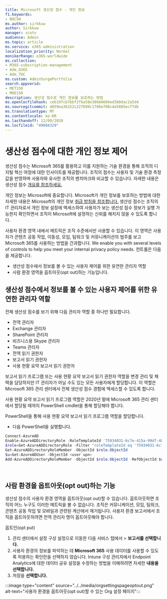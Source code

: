 ```yaml
---
title: Microsoft 생산성 점수 - 개인 정보
f1.keywords:
- NOCSH
ms.author: sirkkuw
author: Sirkkuw
manager: scotv
audience: Admin
ms.topic: article
ms.service: o365-administration
localization_priority: Normal
monikerRange: o365-worldwide
ms.collection:
- M365-subscription-management
- Adm_O365
- Adm_TOC
ms.custom: AdminSurgePortfolio
search.appverid:
- MET150
- MOE150
description: 생산성 점수로 개인 정보를 보호하는 방법
ms.openlocfilehash: ceb19fcb7bbf2f6a58e38684604ed3b0dac2a5d4
ms.sourcegitcommit: d859ea36152c227699c1786ef08cda5805ecf7db
ms.translationtype: MT
ms.contentlocale: ko-KR
ms.lasthandoff: 12/09/2020
ms.locfileid: "49604329"
---
```

# <a name="privacy-controls-for-productivity-score"></a>생산성 점수에 대한 개인 정보 제어

생산성 점수는 Microsoft 365를 활용하고 이를 지원하는 기술 환경을 통해 조직의 디지털 혁신 여정에 대한 인사이트를 제공합니다.  조직의 점수는 사용자 및 기술 환경 측정값을 반영하며 사용자와 유사한 조직의 벤치마크와 비교할 수 있습니다. 자세한 내용은 생산성 점수 [개요를 참조하세요.](productivity-score.md)

개인 정보는 Microsoft에 중요합니다. Microsoft가 개인 정보를 보호하는 방법에 대한 자세한 내용은 Microsoft의 개인 정보 [취급 방침을 참조합니다.](https://privacy.microsoft.com/privacystatement) 생산성 점수는 조직의 IT 관리자로서 개인 정보 설정에 액세스하여 사용자가 보는 생산성 점수 정보가 실행 가능한지 확인하면서 조직이 Microsoft에 설정하는 신뢰를 해치지 않을 수 있도록 합니다.

사용자 환경 영역 내에서 메트릭은 조직 수준에서만 사용할 수 있습니다. 이 영역은 사용자가 콘텐츠 공동 작업, 이동성, 모임, 팀워크 및 커뮤니케이션의 범주를 보고 Microsoft 365를 사용하는 방법을 간과합니다. We enable you with several levels of controls to help you meet your internal privacy policy needs.
컨트롤은 다음을 제공합니다.

- 생산성 점수에서 정보를 볼 수 있는 사용자 제어를 위한 유연한 관리자 역할
- 사람 환경 영역을 옵트아웃(opt out)하는 기능입니다.

## <a name="flexible-admin-roles-to-control-who-can-see-the-information-in-productivity-score"></a>생산성 점수에서 정보를 볼 수 있는 사용자 제어를 위한 유연한 관리자 역할

전체 생산성 점수를 보기 위해 다음 관리자 역할 중 하나만 필요합니다.

- 전역 관리자
- Exchange 관리자
- SharePoint 관리자
- 비즈니스용 Skype 관리자
- Teams 관리자
- 전역 읽기 권한자
- 보고서 읽기 권한자
- 사용 현황 요약 보고서 읽기 권한자

보고서 읽기 프로그램 또는 사용 현황 요약 보고서 읽기 권한자 역할을 변경 관리 및 채택을 담당하지만 IT 관리자가 아닐 수도 있는 모든 사용자에게 할당합니다. 이 역할은 Microsoft 365 관리 센터에서 전체 생산성 점수 경험에 액세스할 수 있도록 합니다.

사용 현황 요약 보고서 읽기 프로그램 역할은 2020년 말에 Microsoft 365 관리 센터에서 할당될 때까지 PowerShell cmdlet을 통해 할당해야 합니다.

PowerShell을 통해 사용 현황 요약 보고서 읽기 프로그램 역할을 할당합니다.

- 다음 PowerShell을 실행합니다.

```powershell
Connect-AzureAD
Enable-AzureADDirectoryRole -RoleTemplateId '75934031-6c7e-415a-99d7-48dbd49e875e'
$role=Get-AzureADDirectoryRole -Filter "roleTemplateId eq '75934031-6c7e-415a-99d7-48dbd49e875e'"
Get-AzureADDirectoryRoleMember -ObjectId $role.ObjectId
$u=Get-AzureADUser -ObjectId <user upn>
Add-AzureADDirectoryRoleMember -ObjectId $role.ObjectId -RefObjectId $u.ObjectId
```

</br>


## <a name="capability-to-opt-out-of-people-experiences"></a>사람 환경을 옵트아웃(opt out)하는 기능

생산성 점수의 사용자 환경 영역을 옵트아웃(opt out)할 수 있습니다. 옵트아웃하면 조직의 어느 누구도 이러한 메트릭을 볼 수 없습니다. 조직은 커뮤니케이션, 모임, 팀워크, 콘텐츠 공동 작업 및 모바일과 관련된 계산에서 제거됩니다. 사용자 환경 보고서에서 조직을 옵트아웃하려면 전역 관리자 명이 옵트아웃해야 합니다.

옵트인(opt put)

1. 관리 센터에서 설정 구성 설정으로 이동한 다음 서비스 탭에서   >    **보고서를 선택합니다.** 
2. 사용자 환경의 정보를 파악하는 데  **Microsoft 365** 사용 데이터를 사용할 수 있도록 허용하는 확인란을 선택하지 않습니다. Intune 구성 관리자에서 Endpoint Analytics에 대한 데이터 공유 설정을 수정하는 방법을 이해하려면 자세한 **내용을 선택합니다.**
3. 저장을 **선택합니다.**

:::image type="content" source="../../media/orgsettingspageoptout.png" alt-text="사용자 환경을 옵트아웃(opt out)할 수 있는 Org 설정 페이지":::